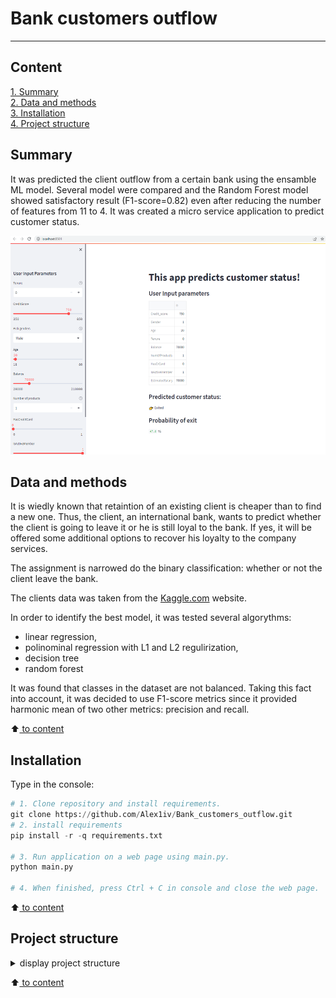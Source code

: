 # Bank customers outflow
---

## Content

[1. Summary](README.md#Summary)   
[2. Data and methods](README.md#Data-and-methods)   
[3. Installation](README.md#Installation)    
[4. Project structure](README.md#Project-structure)


## Summary
It was predicted the client outflow from a certain bank using the ensamble ML model. Several model were compared and the Random Forest model showed satisfactory result (F1-score=0.82) even after reducing the number of features from 11 to 4.
It was created a micro service application to predict customer status.

<p align="center"> 
<img src="figures/page.png" width="600" height="350"> 
</p>


## Data and methods
It is wiedly known that retaintion of an existing client is cheaper than to find a new one. Thus, the client, an international bank, wants to predict whether the client is going to leave it or he is still loyal to the bank. If yes, it will be offered some additional options to recover his loyalty to the company services.

The assignment is narrowed do the binary classification: whether or not the client leave the bank.

The clients data was taken from the [Kaggle.com](https://www.kaggle.com/datasets/mathchi/churn-for-bank-customers) website.

In order to identify the best model, it was tested several algorythms: 
* linear regression, 
* polinominal regression with L1 and L2 regulirization, 
* decision tree 
* random forest

It was found that classes in the dataset are not balanced. Taking this fact into account, it was decided to use F1-score metrics since it provided harmonic mean of two other metrics: precision and recall.

:arrow_up:[ to content](_)



## Installation
Type in the console:
```Python
# 1. Clone repository and install requirements.
git clone https://github.com/Alex1iv/Bank_customers_outflow.git
# 2. install requirements
pip install -r -q requirements.txt

# 3. Run application on a web page using main.py.
python main.py

# 4. When finished, press Ctrl + C in console and close the web page.
```

:arrow_up:[ to content](_)

## Project structure

<details>
  <summary>display project structure </summary>

```Python
Bank_customers_outflow
├── .gitignore
├── config              # configuration parameters
│   └── config.json     
├── data                # data archive
│   └── churn.zip      
├── figures             # figures
│   ├── fig_1.png
......
│   └── fig_9.png
├── models              # models storage
│   ├── models.py
│   └── __ init __.py
├── notebooks           # project notebooks storage
│   └── Bank_clients_en.ipynb
├── README.md
└── utils               # additional functions and applications
    ├── application.py
    ├── functions.py
    ├── reader_config.py
    └── __ init __.py

```
</details>

:arrow_up:[ to content](_)